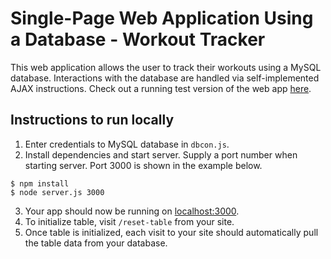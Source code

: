 # Single-Page Web Application Using a Database - Workout Tracker

This web application allows the user to track their workouts using a MySQL database. Interactions with the database are handled via self-implemented AJAX instructions. Check out a running test version of the web app [here](https://dlworkout-tracker.herokuapp.com).

## Instructions to run locally
1. Enter credentials to MySQL database in `dbcon.js`.
2. Install dependencies and start server. Supply a port number when starting server. Port 3000 is shown in the example below.
```
$ npm install
$ node server.js 3000
```
3. Your app should now be running on [localhost:3000](http://localhost:3000/).
4. To initialize table, visit `/reset-table` from your site.
5. Once table is initialized, each visit to your site should automatically pull the table data from your database.